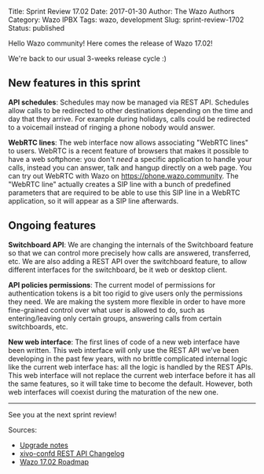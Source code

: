 Title: Sprint Review 17.02
Date: 2017-01-30
Author: The Wazo Authors
Category: Wazo IPBX
Tags: wazo, development
Slug: sprint-review-1702
Status: published

Hello Wazo community! Here comes the release of Wazo 17.02!

We're back to our usual 3-weeks release cycle :)

New features in this sprint
---------------------------

**API schedules**: Schedules may now be managed via REST API. Schedules allow calls to be redirected to other destinations depending on the time and day that they arrive. For example during holidays, calls could be redirected to a voicemail instead of ringing a phone nobody would answer.

**WebRTC lines**: The web interface now allows associating "WebRTC lines" to users. WebRTC is a recent feature of browsers that makes it possible to have a web softphone: you don't _need_ a specific application to handle your calls, instead you can answer, talk and hangup directly on a web page. You can try out WebRTC with Wazo on https://phone.wazo.community. The "WebRTC line" actually creates a SIP line with a bunch of predefined parameters that are required to be able to use this SIP line in a WebRTC application, so it will appear as a SIP line afterwards.

Ongoing features
----------------

**Switchboard API**: We are changing the internals of the Switchboard feature so that we can control more precisely how calls are answered, transferred, etc. We are also adding a REST API over the switchboard feature, to allow different interfaces for the switchboard, be it web or desktop client.

**API policies permissions**: The current model of permissions for authentication tokens is a bit too rigid to give users only the permissions they need. We are making the system more flexible in order to have more fine-grained control over what user is allowed to do, such as entering/leaving only certain groups, answering calls from certain switchboards, etc.

**New web interface**: The first lines of code of a new web interface have been written. This web interface will only use the REST API we've been developing in the past few years, with no brittle complicated internal logic like the current web interface has: all the logic is handled by the REST APIs. This web interface will not replace the current web interface before it has all the same features, so it will take time to become the default. However, both web interfaces will coexist during the maturation of the new one.

---

See you at the next sprint review!

Sources:

* [Upgrade notes](http://documentation.wazo.community/en/wazo-17.02/upgrade/upgrade.html#upgrade-notes)
* [xivo-confd REST API Changelog](http://documentation.wazo.community/en/wazo-17.02/api_sdk/rest_api/confd/changelog.html)
* [Wazo 17.02 Roadmap](https://projects.wazo.community/versions/254)
